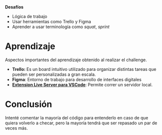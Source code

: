 **Desafíos**

- Lógica de trabajo
- Usar herramientas como Trello y Figma
- Aprender a usar terminología como *squat*, *sprint*

# Aprendizaje

Aspectos importantes del aprendizaje obtenido al realizar el challenge.

- **Trello:** Es un board intuitivo utilizado para organizar distintas tareas que pueden ser personalizadas a gran escala. 
- **Figma**: Entorno de trabajo para desarrollo de interfaces digitales
- [**Extension Live Server para VSCode**](https://marketplace.visualstudio.com/items?itemName=ritwickdey.LiveServer): Permite correr un servidor local.

# Conclusión

Intenté comentar la mayoría del código para entenderlo en caso de que quiera volverlo a checar, pero la mayoría tendrá que ser repasado un par de veces más.
